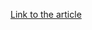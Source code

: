[Link to the article](https://welivesecurity.com/2018/09/21/danabot-targeting-europe-adds-new-features/)
